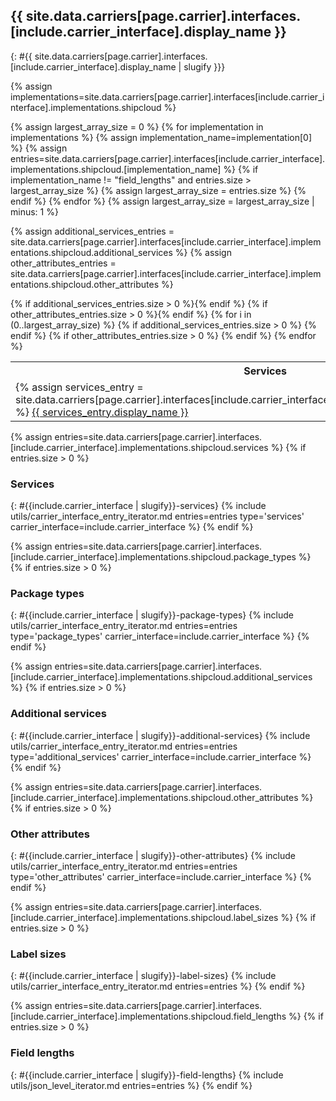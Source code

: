 ## {{ site.data.carriers[page.carrier].interfaces.[include.carrier_interface].display_name }}
{: #{{ site.data.carriers[page.carrier].interfaces.[include.carrier_interface].display_name | slugify }}}

{% assign implementations=site.data.carriers[page.carrier].interfaces[include.carrier_interface].implementations.shipcloud %}

{% assign largest_array_size = 0 %}
{% for implementation in implementations %}
    {% assign implementation_name=implementation[0] %}
    {% assign entries=site.data.carriers[page.carrier].interfaces[include.carrier_interface].implementations.shipcloud.[implementation_name] %}
    {% if implementation_name != "field_lengths" and entries.size > largest_array_size %}
        {% assign largest_array_size = entries.size %}
    {% endif %}
{% endfor %}
{% assign largest_array_size = largest_array_size | minus: 1 %}

{% assign additional_services_entries = site.data.carriers[page.carrier].interfaces[include.carrier_interface].implementations.shipcloud.additional_services %}
{% assign other_attributes_entries = site.data.carriers[page.carrier].interfaces[include.carrier_interface].implementations.shipcloud.other_attributes %}

<table class="table table-striped table-hover table-bordered">
    <tr>
        <th>Services</th>
        <th>Package types</th>
        {% if additional_services_entries.size > 0 %}<th>Additional services</th>{% endif %}
        {% if other_attributes_entries.size > 0 %}<th>Other Attributes</th>{% endif %}
        <th>Label sizes</th>
    </tr>
    {% for i in (0..largest_array_size) %}
    <tr>
        <td>
            {% assign services_entry = site.data.carriers[page.carrier].interfaces[include.carrier_interface].implementations.shipcloud.services[i] %}
            <a href="#{{include.carrier_interface | slugify }}---{{ services_entry.key | slugify }}">
                {{ services_entry.display_name }}
            </a>
        </td>
        <td>
            {% assign package_type_entry = site.data.carriers[page.carrier].interfaces[include.carrier_interface].implementations.shipcloud.package_types[i] %}
            <a href="#{{include.carrier_interface | slugify }}---{{ package_type_entry.key | slugify }}">
                {{ package_type_entry.display_name }}
            </a>
        </td>
        {% if additional_services_entries.size > 0 %}
        <td>
            {% assign additional_services_entry = site.data.carriers[page.carrier].interfaces[include.carrier_interface].implementations.shipcloud.additional_services[i] %}
            <a href="#{{include.carrier_interface | slugify }}---{{ additional_services_entry.key | slugify }}">
                {{ additional_services_entry.display_name }}
            </a>
        </td>
        {% endif %}
        {% if other_attributes_entries.size > 0 %}
        <td>
            {% assign other_attributes_entry = site.data.carriers[page.carrier].interfaces[include.carrier_interface].implementations.shipcloud.other_attributes[i] %}
            <a href="#{{include.carrier_interface | slugify }}---{{ other_attributes_entry.key | slugify }}">
                {{ other_attributes_entry.display_name }}
            </a>
        </td>
        {% endif %}
        <td>
            {% assign label_size_entry = site.data.carriers[page.carrier].interfaces[include.carrier_interface].implementations.shipcloud.label_sizes[i] %}
            <a href="#{{include.carrier_interface | slugify }}---{{ label_size_entry.key | slugify }}">
                {{ label_size_entry.display_name }}
            </a>
        </td>
    </tr>
    {% endfor %}
</table>

{% assign entries=site.data.carriers[page.carrier].interfaces.[include.carrier_interface].implementations.shipcloud.services %}
{% if entries.size > 0 %}
### Services
{: #{{include.carrier_interface | slugify}}-services}
{% include utils/carrier_interface_entry_iterator.md entries=entries type='services' carrier_interface=include.carrier_interface %}
{% endif %}

{% assign entries=site.data.carriers[page.carrier].interfaces.[include.carrier_interface].implementations.shipcloud.package_types %}
{% if entries.size > 0 %}
### Package types
{: #{{include.carrier_interface | slugify}}-package-types}
{% include utils/carrier_interface_entry_iterator.md entries=entries type='package_types' carrier_interface=include.carrier_interface %}
{% endif %}

{% assign entries=site.data.carriers[page.carrier].interfaces.[include.carrier_interface].implementations.shipcloud.additional_services %}
{% if entries.size > 0 %}
### Additional services
{: #{{include.carrier_interface | slugify}}-additional-services}
{% include utils/carrier_interface_entry_iterator.md entries=entries type='additional_services' carrier_interface=include.carrier_interface %}
{% endif %}

{% assign entries=site.data.carriers[page.carrier].interfaces.[include.carrier_interface].implementations.shipcloud.other_attributes %}
{% if entries.size > 0 %}
### Other attributes
{: #{{include.carrier_interface | slugify}}-other-attributes}
{% include utils/carrier_interface_entry_iterator.md entries=entries type='other_attributes' carrier_interface=include.carrier_interface %}
{% endif %}

{% assign entries=site.data.carriers[page.carrier].interfaces.[include.carrier_interface].implementations.shipcloud.label_sizes %}
{% if entries.size > 0 %}
### Label sizes
{: #{{include.carrier_interface | slugify}}-label-sizes}
{% include utils/carrier_interface_entry_iterator.md entries=entries %}
{% endif %}

{% assign entries=site.data.carriers[page.carrier].interfaces.[include.carrier_interface].implementations.shipcloud.field_lengths %}
{% if entries.size > 0 %}
### Field lengths
{: #{{include.carrier_interface | slugify}}-field-lengths}
{% include utils/json_level_iterator.md entries=entries %}
{% endif %}
